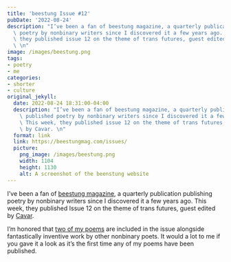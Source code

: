 ```yaml
---
title: 'beestung Issue #12'
pubDate: '2022-08-24'
description: "I’ve been a fan of beestung magazine, a quarterly publication that published\
  \ poetry by nonbinary writers since I discovered it a few years ago. This week,\
  \ they published issue 12 on the theme of trans futures, guest edited by Cavar.\
  \ \n"
image: /images/beestung.png
tags:
- poetry
- me
categories:
- shorter
- culture
original_jekyll:
  date: 2022-08-24 18:31:00-04:00
  description: "I’ve been a fan of beestung magazine, a quarterly publication that\
    \ published poetry by nonbinary writers since I discovered it a few years ago.\
    \ This week, they published issue 12 on the theme of trans futures, guest edited\
    \ by Cavar. \n"
  format: link
  link: https://beestungmag.com/issues/
  picture:
    png_image: /images/beestung.png
    width: 1104 
    height: 1130
    alt: A screenshot of the beenstung website
---
```


I’ve been a fan of [beestung magazine](https://beestungmag.com), a quarterly publication publishing poetry by nonbinary writers since I discovered it a few years ago. This week, they published Issue 12 on the theme of trans futures, guest edited by [Cavar](https://www.cavar.club/). 

I’m honored that [two of my poems](https://beestungmag.com/issue12/in-your-ideal-world-what-does-the-future-of-gender-look-like-and-t4t-by-matthew-bischoff/) are included in the issue alongside fantastically inventive work by other nonbinary poets. It would a lot to me if you gave it a look as it’s the first time any of my poems have been published.